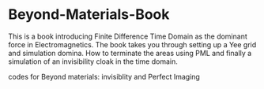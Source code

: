 Beyond-Materials-Book
=====================

This is a book introducing Finite Difference Time Domain as the dominant force in Electromagnetics. The book takes you through setting up 
a Yee grid and simulation domina. How to terminate the areas using PML and finally a simulation of an invisibility cloak in the time domain. 

codes for Beyond materials: invisiblity and Perfect Imaging
